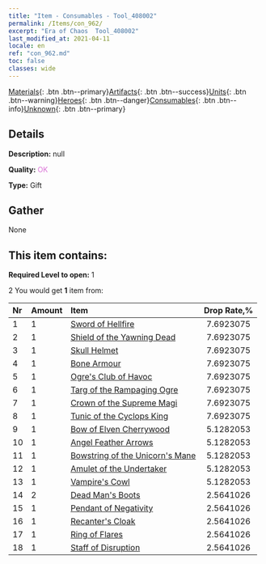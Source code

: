 ```yaml
---
title: "Item - Consumables - Tool_408002"
permalink: /Items/con_962/
excerpt: "Era of Chaos  Tool_408002"
last_modified_at: 2021-04-11
locale: en
ref: "con_962.md"
toc: false
classes: wide
---
```

 [Materials](/Items/){: .btn .btn--primary}[Artifacts](/Items/Artifacts/){: .btn .btn--success}[Units](/Items/Units/){: .btn .btn--warning}[Heroes](/Items/Heroes/){: .btn .btn--danger}[Consumables](/Items/Consumables/){: .btn .btn--info}[Unknown](/Items/Unknown/){: .btn .btn--primary}

## Details
 **Description:** null

 **Quality:** <span style="color: #DA70D6">OK</span>

 **Type:** Gift

## Gather

  None

## This item contains:

 **Required Level to open:** 1

 2 You would get **1** item  from:

  | Nr | Amount |     Item    | Drop Rate,% |
  |:---|:-------|:------------|:---------:|
  | 1 | 1 | [Sword of Hellfire](/Items/art_121/) | 7.6923075 | 
  | 2 | 1 | [Shield of the Yawning Dead](/Items/art_122/) | 7.6923075 | 
  | 3 | 1 | [Skull Helmet](/Items/art_123/) | 7.6923075 | 
  | 4 | 1 | [Bone Armour](/Items/art_124/) | 7.6923075 | 
  | 5 | 1 | [Ogre's Club of Havoc](/Items/art_125/) | 7.6923075 | 
  | 6 | 1 | [Targ of the Rampaging Ogre](/Items/art_126/) | 7.6923075 | 
  | 7 | 1 | [Crown of the Supreme Magi](/Items/art_127/) | 7.6923075 | 
  | 8 | 1 | [Tunic of the Cyclops King](/Items/art_128/) | 7.6923075 | 
  | 9 | 1 | [Bow of Elven Cherrywood](/Items/art_103/) | 5.1282053 | 
  | 10 | 1 | [Angel Feather Arrows](/Items/art_104/) | 5.1282053 | 
  | 11 | 1 | [Bowstring of the Unicorn's Mane](/Items/art_105/) | 5.1282053 | 
  | 12 | 1 | [Amulet of the Undertaker](/Items/art_129/) | 5.1282053 | 
  | 13 | 1 | [Vampire's Cowl](/Items/art_130/) | 5.1282053 | 
  | 14 | 2 | [Dead Man's Boots](/Items/art_131/) | 2.5641026 | 
  | 15 | 1 | [Pendant of Negativity](/Items/art_136/) | 2.5641026 | 
  | 16 | 1 | [Recanter's Cloak](/Items/art_137/) | 2.5641026 | 
  | 17 | 1 | [Ring of Flares](/Items/art_138/) | 2.5641026 | 
  | 18 | 1 | [Staff of Disruption](/Items/art_139/) | 2.5641026 | 
